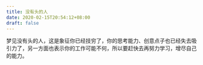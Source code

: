 ```yaml
---
title: 没有头的人
date: 2020-02-15T20:54:12+08:00
draft: false
---
```


梦见没有头的人，这是象征你已经技穷了，你的思考能力、创意点子也已经失去吸引力了，另一方面也表示你的工作可能不何，所以要赶快去再努力学习，增尽自己的能力。
